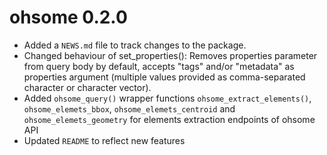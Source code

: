 # ohsome 0.2.0

* Added a `NEWS.md` file to track changes to the package.
* Changed behaviour of set_properties(): Removes properties parameter from query 
body by default, accepts "tags" and/or "metadata" as properties argument 
(multiple values provided as comma-separated character or character vector).
* Added `ohsome_query()` wrapper functions `ohsome_extract_elements()`,
`ohsome_elemets_bbox`, `ohsome_elemets_centroid` and `ohsome_elemets_geometry` 
for elements extraction endpoints of ohsome API
* Updated `README` to reflect new features